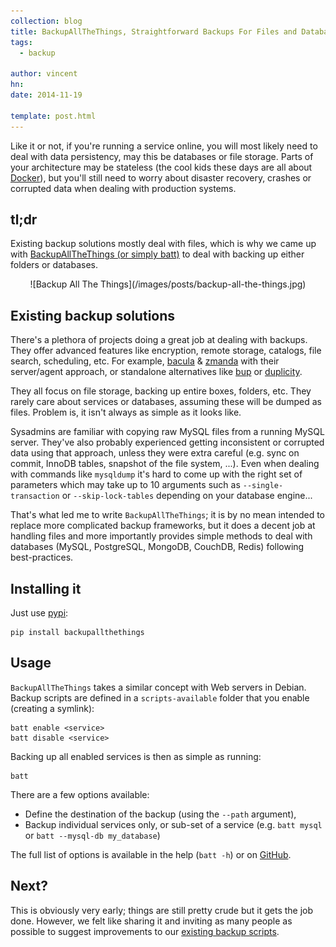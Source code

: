 ```yaml
---
collection: blog
title: BackupAllTheThings, Straightforward Backups For Files and Databases
tags:
  - backup

author: vincent
hn:
date: 2014-11-19

template: post.html
---
```


Like it or not, if you're running a service online, you will most likely need to deal with data persistency, may this be databases or file storage. Parts of your architecture may be stateless (the cool kids these days are all about [Docker](https://docker.com)), but you'll still need to worry about disaster recovery, crashes or corrupted data when dealing with production systems.

## tl;dr

Existing backup solutions mostly deal with files, which is why we came up with [BackupAllTheThings (or simply batt)](https://github.com/devo-ps/backupallthethings) to deal with backing up either folders or databases.

<p align='center'>![Backup All The Things](/images/posts/backup-all-the-things.jpg)</p>

## Existing backup solutions

There's a plethora of projects doing a great job at dealing with backups. They offer advanced features like encryption, remote storage, catalogs, file search, scheduling, etc. For example, [bacula](http://bacula.org) & [zmanda](http://zmanda.com) with their server/agent approach, or standalone alternatives like [bup](https://bup.github.io) or [duplicity](http://duplicity.nongnu.org).

They all focus on file storage, backing up entire boxes, folders, etc. They rarely care about services or databases, assuming these will be dumped as files. Problem is, it isn't always as simple as it looks like.

Sysadmins are familiar with copying raw MySQL files from a running MySQL server. They've also probably experienced getting inconsistent or corrupted data using that approach, unless they were extra careful (e.g. sync on commit, InnoDB tables, snapshot of the file system, ...). Even when dealing with commands like `mysqldump` it's hard to come up with the right set of parameters which may take up to 10 arguments such as `--single-transaction` or `--skip-lock-tables` depending on your database engine...

That's what led me to write `BackupAllTheThings`; it is by no mean intended to replace more complicated backup frameworks, but it does a decent job at handling files and more importantly provides simple methods to deal with databases (MySQL, PostgreSQL, MongoDB, CouchDB, Redis) following best-practices.

## Installing it

Just use [pypi](https://pypi.python.org/pypi/backupallthethings):

```
pip install backupallthethings
```

## Usage

`BackupAllTheThings` takes a similar concept with Web servers in Debian. Backup scripts are defined in a `scripts-available` folder that you enable (creating a symlink):

```
batt enable <service>
batt disable <service>
```

Backing up all enabled services is then as simple as running:

```
batt
```

There are a few options available:

- Define the destination of the backup (using the `--path` argument),
- Backup individual services only, or sub-set of a service (e.g. `batt mysql` or `batt --mysql-db my_database`)

The full list of options is available in the help (`batt -h`) or on [GitHub](https://github.com/devo-ps/backupallthethings).

## Next?

This is obviously very early; things are still pretty crude but it gets the job done. However, we felt like sharing it and inviting as many people as possible to suggest improvements to our [existing backup scripts](https://github.com/devo-ps/backupallthethings/tree/master/scripts-available).
